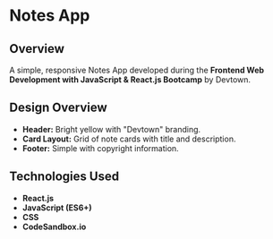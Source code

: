 # Notes App
## Overview
A simple, responsive Notes App developed during the **Frontend Web Development with JavaScript & React.js Bootcamp** by Devtown.
## Design Overview
- **Header:** Bright yellow with "Devtown" branding.
- **Card Layout:** Grid of note cards with title and description.
- **Footer:** Simple with copyright information.
## Technologies Used
- **React.js**
- **JavaScript (ES6+)**
- **CSS**
- **CodeSandbox.io**
